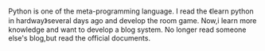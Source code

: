 Python is one of the meta-programming language.
I read the 《learn python in hardway》several days ago and develop
the room game.
Now,i learn more knowledge and want to develop a blog system.
No longer read someone else's blog,but read the official documents.